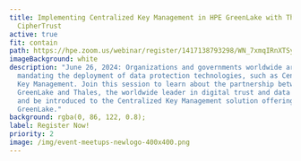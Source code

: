 ```yaml
---
title: Implementing Centralized Key Management in HPE GreenLake with Thales
  CipherTrust
active: true
fit: contain
path: https://hpe.zoom.us/webinar/register/1417138793298/WN_7xmqIRnXTSyAWsnvPoU1cg
imageBackground: white
description: "June 26, 2024: Organizations and governments worldwide are
  mandating the deployment of data protection technologies, such as Centralized
  Key Management. Join this session to learn about the partnership between HPE
  GreenLake and Thales, the worldwide leader in digital trust and data security,
  and be introduced to the Centralized Key Management solution offering on HPE
  GreenLake."
background: rgba(0, 86, 122, 0.8);
label: Register Now!
priority: 2
image: /img/event-meetups-newlogo-400x400.png
---
```

